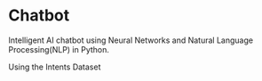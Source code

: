 # Chatbot
Intelligent AI chatbot using Neural Networks and Natural Language Processing(NLP) in Python.



Using the Intents Dataset

